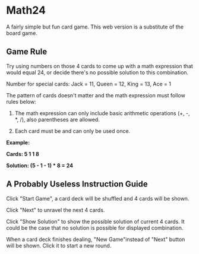 # Math24

A fairly simple but fun card game. This web version is a substitute of the board game.

## Game Rule

Try using numbers on those 4 cards to come up with a math expression that would equal 24, or decide there's no possible solution to this combination. 

Number for special cards: Jack = 11, Queen = 12, King = 13, Ace = 1

The pattern of cards doesn't matter and the math expression must follow rules below: 

1. The math expression can only include basic arithmetic operations (+, -, *, /), also parentheses are allowed.

2. Each card must be and can only be used once.

**Example:**

**Cards: 5 1 1 8**   

**Solution: (5 - 1 - 1) * 8 = 24**

## A Probably Useless Instruction Guide
Click "Start Game", a card deck will be shuffled and 4 cards will be shown.

Click "Next" to unravel the next 4 cards.

Click "Show Solution" to show the possible solution of current 4 cards. It could be the case that no solution is possible for displayed combination.

When a card deck finishes dealing, "New Game"instead of "Next" button will be shown. Click it to start a new round.


